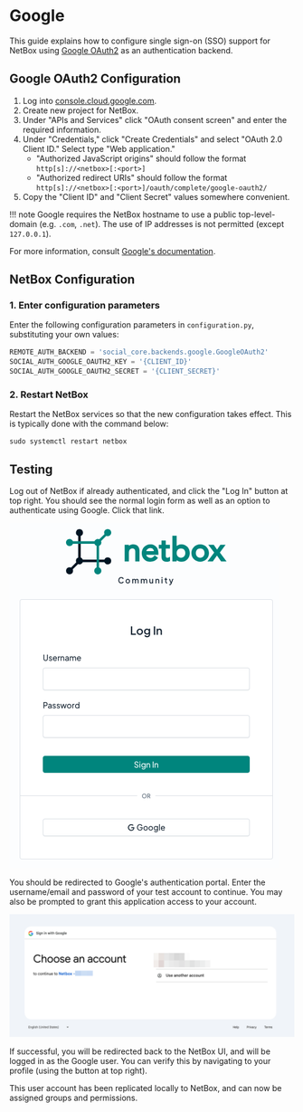 # Google

This guide explains how to configure single sign-on (SSO) support for NetBox using [Google OAuth2](https://developers.google.com/identity/protocols/oauth2/web-server) as an authentication backend.

## Google OAuth2 Configuration

1. Log into [console.cloud.google.com](https://console.cloud.google.com/).
2. Create new project for NetBox.
3. Under "APIs and Services" click "OAuth consent screen" and enter the required information.
4. Under "Credentials," click "Create Credentials" and select "OAuth 2.0 Client ID." Select type "Web application."
    - "Authorized JavaScript origins" should follow the format `http[s]://<netbox>[:<port>]`
    - "Authorized redirect URIs" should follow the format `http[s]://<netbox>[:<port>]/oauth/complete/google-oauth2/`
5. Copy the "Client ID" and "Client Secret" values somewhere convenient.

!!! note
    Google requires the NetBox hostname to use a public top-level-domain (e.g. `.com`, `.net`). The use of IP addresses is not permitted (except `127.0.0.1`).

For more information, consult [Google's documentation](https://developers.google.com/identity/protocols/oauth2/web-server#prerequisites).

## NetBox Configuration

### 1. Enter configuration parameters

Enter the following configuration parameters in `configuration.py`, substituting your own values:

```python
REMOTE_AUTH_BACKEND = 'social_core.backends.google.GoogleOAuth2'
SOCIAL_AUTH_GOOGLE_OAUTH2_KEY = '{CLIENT_ID}'
SOCIAL_AUTH_GOOGLE_OAUTH2_SECRET = '{CLIENT_SECRET}'
```

### 2. Restart NetBox

Restart the NetBox services so that the new configuration takes effect. This is typically done with the command below:

```no-highlight
sudo systemctl restart netbox
```

## Testing

Log out of NetBox if already authenticated, and click the "Log In" button at top right. You should see the normal login form as well as an option to authenticate using Google. Click that link.

![NetBox Google login form](../../media/authentication/netbox_google_login.png)

You should be redirected to Google's authentication portal. Enter the username/email and password of your test account to continue. You may also be prompted to grant this application access to your account.

![NetBox Google login form](../../media/authentication/google_login_portal.png)

If successful, you will be redirected back to the NetBox UI, and will be logged in as the Google user. You can verify this by navigating to your profile (using the button at top right).

This user account has been replicated locally to NetBox, and can now be assigned groups and permissions.
